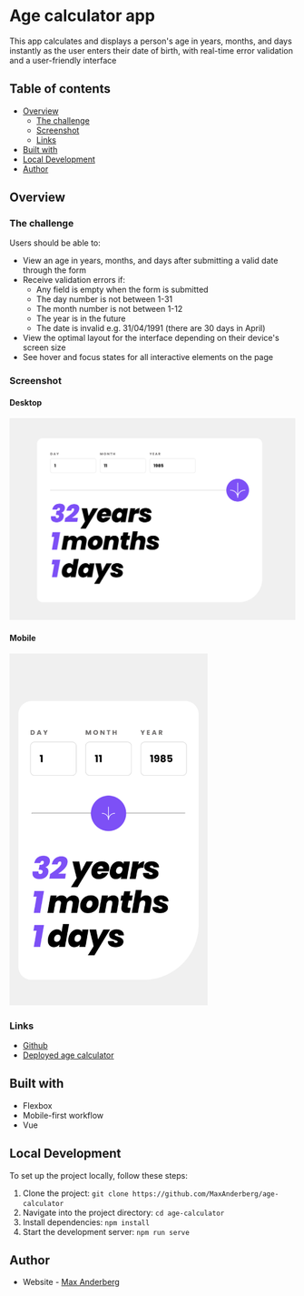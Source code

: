 # Age calculator app
This app calculates and displays a person's age in years, months, and days instantly as the user enters their date of birth, with real-time error validation and a user-friendly interface

## Table of contents

- [Overview](#overview)
  - [The challenge](#the-challenge)
  - [Screenshot](#screenshot)
  - [Links](#links)
- [Built with](#built-with)
- [Local Development](#local-development)
- [Author](#author)

## Overview

### The challenge
Users should be able to: 

- View an age in years, months, and days after submitting a valid date through the form
- Receive validation errors if:
  - Any field is empty when the form is submitted
  - The day number is not between 1-31
  - The month number is not between 1-12
  - The year is in the future
  - The date is invalid e.g. 31/04/1991 (there are 30 days in April)
- View the optimal layout for the interface depending on their device's screen size
- See hover and focus states for all interactive elements on the page

### Screenshot

#### Desktop
![Alt text](desktop.png)

#### Mobile
<img src='./mobile.png' width='350' />

### Links

- [Github](https://github.com/MaxAnderberg/age-calculator)
- [Deployed age calculator](https://velvety-figolla-e1a441.netlify.app/)

## Built with

- Flexbox
- Mobile-first workflow
- Vue

## Local Development

To set up the project locally, follow these steps:

1. Clone the project: `git clone https://github.com/MaxAnderberg/age-calculator`
2. Navigate into the project directory: `cd age-calculator`
3. Install dependencies: `npm install`
4. Start the development server: `npm run serve`

## Author
- Website - [Max Anderberg](www.github.com/maxanderberg)
